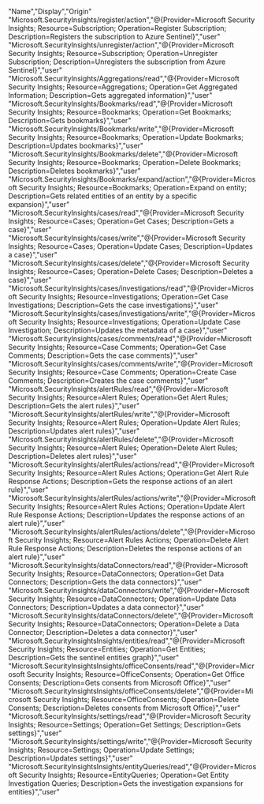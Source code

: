 "Name","Display","Origin"
"Microsoft.SecurityInsights/register/action","@{Provider=Microsoft Security Insights; Resource=Subscription; Operation=Register Subscription; Description=Registers the subscription to Azure Sentinel}","user"
"Microsoft.SecurityInsights/unregister/action","@{Provider=Microsoft Security Insights; Resource=Subscription; Operation=Unregister Subscription; Description=Unregisters the subscription from Azure Sentinel}","user"
"Microsoft.SecurityInsights/Aggregations/read","@{Provider=Microsoft Security Insights; Resource=Aggregations; Operation=Get Aggregated Information; Description=Gets aggregated information}","user"
"Microsoft.SecurityInsights/Bookmarks/read","@{Provider=Microsoft Security Insights; Resource=Bookmarks; Operation=Get Bookmarks; Description=Gets bookmarks}","user"
"Microsoft.SecurityInsights/Bookmarks/write","@{Provider=Microsoft Security Insights; Resource=Bookmarks; Operation=Update Bookmarks; Description=Updates bookmarks}","user"
"Microsoft.SecurityInsights/Bookmarks/delete","@{Provider=Microsoft Security Insights; Resource=Bookmarks; Operation=Delete Bookmarks; Description=Deletes bookmarks}","user"
"Microsoft.SecurityInsights/Bookmarks/expand/action","@{Provider=Microsoft Security Insights; Resource=Bookmarks; Operation=Expand on entity; Description=Gets related entities of an entity by a specific expansion}","user"
"Microsoft.SecurityInsights/cases/read","@{Provider=Microsoft Security Insights; Resource=Cases; Operation=Get Cases; Description=Gets a case}","user"
"Microsoft.SecurityInsights/cases/write","@{Provider=Microsoft Security Insights; Resource=Cases; Operation=Update Cases; Description=Updates a case}","user"
"Microsoft.SecurityInsights/cases/delete","@{Provider=Microsoft Security Insights; Resource=Cases; Operation=Delete Cases; Description=Deletes a case}","user"
"Microsoft.SecurityInsights/cases/investigations/read","@{Provider=Microsoft Security Insights; Resource=Investigations; Operation=Get Case Investigations; Description=Gets the case investigations}","user"
"Microsoft.SecurityInsights/cases/investigations/write","@{Provider=Microsoft Security Insights; Resource=Investigations; Operation=Update Case Investigation; Description=Updates the metadata of a case}","user"
"Microsoft.SecurityInsights/cases/comments/read","@{Provider=Microsoft Security Insights; Resource=Case Comments; Operation=Get Case Comments; Description=Gets the case comments}","user"
"Microsoft.SecurityInsights/cases/comments/write","@{Provider=Microsoft Security Insights; Resource=Case Comments; Operation=Create Case Comments; Description=Creates the case comments}","user"
"Microsoft.SecurityInsights/alertRules/read","@{Provider=Microsoft Security Insights; Resource=Alert Rules; Operation=Get Alert Rules; Description=Gets the alert rules}","user"
"Microsoft.SecurityInsights/alertRules/write","@{Provider=Microsoft Security Insights; Resource=Alert Rules; Operation=Update Alert Rules; Description=Updates alert rules}","user"
"Microsoft.SecurityInsights/alertRules/delete","@{Provider=Microsoft Security Insights; Resource=Alert Rules; Operation=Delete Alert Rules; Description=Deletes alert rules}","user"
"Microsoft.SecurityInsights/alertRules/actions/read","@{Provider=Microsoft Security Insights; Resource=Alert Rules Actions; Operation=Get Alert Rule Response Actions; Description=Gets the response actions of an alert rule}","user"
"Microsoft.SecurityInsights/alertRules/actions/write","@{Provider=Microsoft Security Insights; Resource=Alert Rules Actions; Operation=Update Alert Rule Response Actions; Description=Updates the response actions of an alert rule}","user"
"Microsoft.SecurityInsights/alertRules/actions/delete","@{Provider=Microsoft Security Insights; Resource=Alert Rules Actions; Operation=Delete Alert Rule Response Actions; Description=Deletes the response actions of an alert rule}","user"
"Microsoft.SecurityInsights/dataConnectors/read","@{Provider=Microsoft Security Insights; Resource=DataConnectors; Operation=Get Data Connectors; Description=Gets the data connectors}","user"
"Microsoft.SecurityInsights/dataConnectors/write","@{Provider=Microsoft Security Insights; Resource=DataConnectors; Operation=Update Data Connectors; Description=Updates a data connector}","user"
"Microsoft.SecurityInsights/dataConnectors/delete","@{Provider=Microsoft Security Insights; Resource=DataConnectors; Operation=Delete a Data Connector; Description=Deletes a data connector}","user"
"Microsoft.SecurityInsightsInsights/entities/read","@{Provider=Microsoft Security Insights; Resource=Entities; Operation=Get Entities; Description=Gets the sentinel entities graph}","user"
"Microsoft.SecurityInsightsInsights/officeConsents/read","@{Provider=Microsoft Security Insights; Resource=OfficeConsents; Operation=Get Office Consents; Description=Gets consents from Microsoft Office}","user"
"Microsoft.SecurityInsightsInsights/officeConsents/delete","@{Provider=Microsoft Security Insights; Resource=OfficeConsents; Operation=Delete Consents; Description=Deletes consents from Microsoft Office}","user"
"Microsoft.SecurityInsights/settings/read","@{Provider=Microsoft Security Insights; Resource=Settings; Operation=Get Settings; Description=Gets settings}","user"
"Microsoft.SecurityInsights/settings/write","@{Provider=Microsoft Security Insights; Resource=Settings; Operation=Update Settings; Description=Updates settings}","user"
"Microsoft.SecurityInsightsInsights/entityQueries/read","@{Provider=Microsoft Security Insights; Resource=EntityQueries; Operation=Get Entity Investigation Queries; Description=Gets the investigation expansions for entities}","user"
